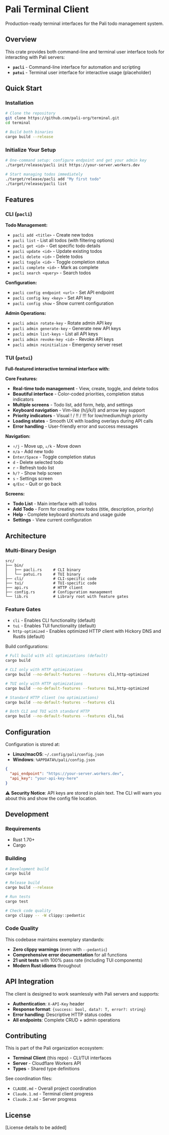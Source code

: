# Pali Terminal Client

Production-ready terminal interfaces for the Pali todo management system.

## Overview

This crate provides both command-line and terminal user interface tools for interacting with Pali servers:

- **`pacli`** - Command-line interface for automation and scripting
- **`patui`** - Terminal user interface for interactive usage (placeholder)

## Quick Start

### Installation

```bash
# Clone the repository
git clone https://github.com/pali-org/terminal.git
cd terminal

# Build both binaries
cargo build --release
```

### Initialize Your Setup

```bash
# One-command setup: configure endpoint and get your admin key
./target/release/pacli init https://your-server.workers.dev

# Start managing todos immediately
./target/release/pacli add "My first todo"
./target/release/pacli list
```

## Features

### CLI (`pacli`)

**Todo Management:**
- `pacli add <title>` - Create new todos
- `pacli list` - List all todos (with filtering options)
- `pacli get <id>` - Get specific todo details
- `pacli update <id>` - Update existing todos
- `pacli delete <id>` - Delete todos
- `pacli toggle <id>` - Toggle completion status
- `pacli complete <id>` - Mark as complete
- `pacli search <query>` - Search todos

**Configuration:**
- `pacli config endpoint <url>` - Set API endpoint
- `pacli config key <key>` - Set API key
- `pacli config show` - Show current configuration

**Admin Operations:**
- `pacli admin rotate-key` - Rotate admin API key
- `pacli admin generate-key` - Generate new API keys
- `pacli admin list-keys` - List all API keys
- `pacli admin revoke-key <id>` - Revoke API keys
- `pacli admin reinitialize` - Emergency server reset

### TUI (`patui`)

**Full-featured interactive terminal interface with:**

**Core Features:**
- **Real-time todo management** - View, create, toggle, and delete todos
- **Beautiful interface** - Color-coded priorities, completion status indicators
- **Multiple screens** - Todo list, add form, help, and settings
- **Keyboard navigation** - Vim-like (h/j/k/l) and arrow key support
- **Priority indicators** - Visual ! / !! / !!! for low/medium/high priority
- **Loading states** - Smooth UX with loading overlays during API calls
- **Error handling** - User-friendly error and success messages

**Navigation:**
- `↑/j` - Move up, `↓/k` - Move down
- `n/a` - Add new todo
- `Enter/Space` - Toggle completion status
- `d` - Delete selected todo
- `r` - Refresh todo list
- `h/?` - Show help screen
- `s` - Settings screen
- `q/Esc` - Quit or go back

**Screens:**
- **Todo List** - Main interface with all todos
- **Add Todo** - Form for creating new todos (title, description, priority)
- **Help** - Complete keyboard shortcuts and usage guide
- **Settings** - View current configuration

## Architecture

### Multi-Binary Design

```
src/
├── bin/
│   ├── pacli.rs     # CLI binary
│   └── patui.rs     # TUI binary
├── cli/             # CLI-specific code
├── tui/             # TUI-specific code  
├── api.rs           # HTTP client
├── config.rs        # Configuration management
└── lib.rs           # Library root with feature gates
```

### Feature Gates

- `cli` - Enables CLI functionality (default)
- `tui` - Enables TUI functionality (default)
- `http-optimized` - Enables optimized HTTP client with Hickory DNS and Rustls (default)

Build configurations:
```bash
# Full build with all optimizations (default)
cargo build

# CLI only with HTTP optimizations
cargo build --no-default-features --features cli,http-optimized

# TUI only with HTTP optimizations
cargo build --no-default-features --features tui,http-optimized

# Standard HTTP client (no optimizations)
cargo build --no-default-features --features cli

# Both CLI and TUI with standard HTTP
cargo build --no-default-features --features cli,tui
```

## Configuration

Configuration is stored at:
- **Linux/macOS**: `~/.config/pali/config.json`
- **Windows**: `%APPDATA%/pali/config.json`

```json
{
  "api_endpoint": "https://your-server.workers.dev",
  "api_key": "your-api-key-here"
}
```

⚠️ **Security Notice**: API keys are stored in plain text. The CLI will warn you about this and show the config file location.

## Development

### Requirements

- Rust 1.70+ 
- Cargo

### Building

```bash
# Development build
cargo build

# Release build  
cargo build --release

# Run tests
cargo test

# Check code quality
cargo clippy -- -W clippy::pedantic
```

### Code Quality

This codebase maintains exemplary standards:
- **Zero clippy warnings** (even with `--pedantic`)
- **Comprehensive error documentation** for all functions
- **21 unit tests** with 100% pass rate (including TUI components)
- **Modern Rust idioms** throughout

## API Integration

The client is designed to work seamlessly with Pali servers and supports:

- **Authentication**: `X-API-Key` header
- **Response format**: `{success: bool, data?: T, error?: string}`
- **Error handling**: Descriptive HTTP status codes
- **All endpoints**: Complete CRUD + admin operations

## Contributing

This is part of the Pali organization ecosystem:
- **Terminal Client** (this repo) - CLI/TUI interfaces
- **Server** - Cloudflare Workers API
- **Types** - Shared type definitions

See coordination files:
- `CLAUDE.md` - Overall project coordination
- `Claude.1.md` - Terminal client progress
- `Claude.2.md` - Server progress

## License

[License details to be added]
